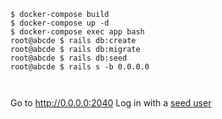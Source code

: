 ```
$ docker-compose build
$ docker-compose up -d
$ docker-compose exec app bash
root@abcde $ rails db:create
root@abcde $ rails db:migrate
root@abcde $ rails db:seed
root@abcde $ rails s -b 0.0.0.0



```
Go to http://0.0.0.0:2040
Log in with a [seed user](./db/seeds.rb)